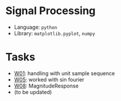 # Signal Processing
- Language: `python`
- Library: `matplotlib.pyplot`, `numpy`
# Tasks
- [W01](./W01): handling with unit sample sequence
- [W05](./W05): worked with sin fourier
- [W08](./W08): MagnitudeResponse
- (to be updated)
